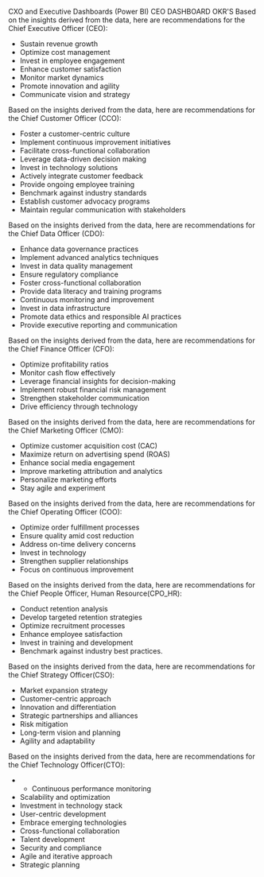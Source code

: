 CXO and Executive Dashboards (Power BI)
CEO DASHBOARD
OKR'S
Based on the insights derived from the data, here are recommendations for the Chief Executive Officer (CEO):
- Sustain revenue growth
- Optimize cost management
- Invest in employee engagement
- Enhance customer satisfaction
- Monitor market dynamics
- Promote innovation and agility
- Communicate vision and strategy

Based on the insights derived from the data, here are recommendations for the Chief Customer Officer (CCO):
- Foster a customer-centric culture
- Implement continuous improvement initiatives
- Facilitate cross-functional collaboration
- Leverage data-driven decision making
- Invest in technology solutions
- Actively integrate customer feedback
- Provide ongoing employee training
- Benchmark against industry standards
- Establish customer advocacy programs
- Maintain regular communication with stakeholders

Based on the insights derived from the data, here are recommendations for the Chief Data Officer (CDO):
- Enhance data governance practices
- Implement advanced analytics techniques
- Invest in data quality management
- Ensure regulatory compliance
- Foster cross-functional collaboration
- Provide data literacy and training programs
- Continuous monitoring and improvement
- Invest in data infrastructure
- Promote data ethics and responsible AI practices
- Provide executive reporting and communication

Based on the insights derived from the data, here are recommendations for the Chief Finance Officer (CFO):
- Optimize profitability ratios
- Monitor cash flow effectively
- Leverage financial insights for decision-making
- Implement robust financial risk management
- Strengthen stakeholder communication
- Drive efficiency through technology

Based on the insights derived from the data, here are recommendations for the Chief Marketing Officer (CMO):
- Optimize customer acquisition cost (CAC)
- Maximize return on advertising spend (ROAS)
- Enhance social media engagement
- Improve marketing attribution and analytics
- Personalize marketing efforts
- Stay agile and experiment

Based on the insights derived from the data, here are recommendations for the Chief Operating Officer (COO):
-  Optimize order fulfillment processes
- Ensure quality amid cost reduction
- Address on-time delivery concerns
- Invest in technology
- Strengthen supplier relationships
- Focus on continuous improvement

Based on the insights derived from the data, here are recommendations for the Chief People Officer, Human Resource(CPO_HR):
-  Conduct retention analysis
- Develop targeted retention strategies
- Optimize recruitment processes
- Enhance employee satisfaction
- Invest in training and development
- Benchmark against industry best practices.

Based on the insights derived from the data, here are recommendations for the Chief Strategy Officer(CSO):
- Market expansion strategy
- Customer-centric approach
- Innovation and differentiation
- Strategic partnerships and alliances
- Risk mitigation
- Long-term vision and planning
- Agility and adaptability

Based on the insights derived from the data, here are recommendations for the Chief Technology Officer(CTO):
- - Continuous performance monitoring
- Scalability and optimization
- Investment in technology stack
- User-centric development
- Embrace emerging technologies
- Cross-functional collaboration
- Talent development
- Security and compliance
- Agile and iterative approach
- Strategic planning
